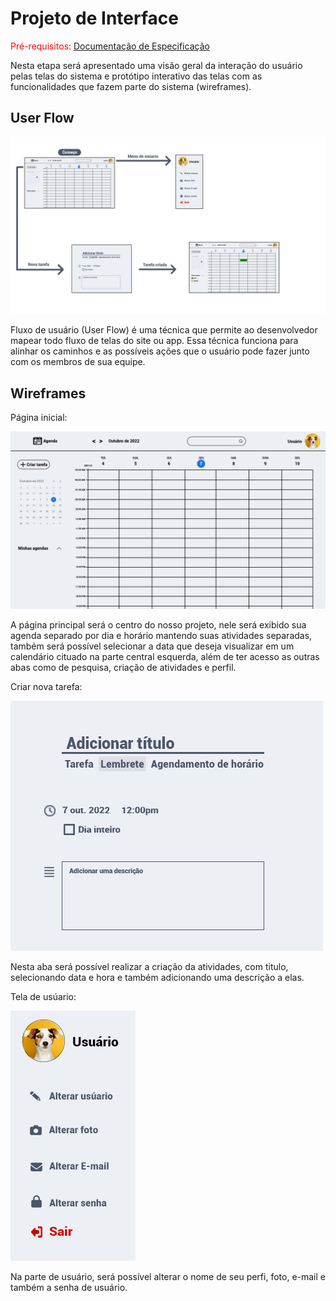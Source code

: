 
# Projeto de Interface

<span style="color:red">Pré-requisitos: <a href="2-Especificação do Projeto.md"> Documentação de Especificação</a></span>

Nesta etapa será apresentado uma visão geral da interação do usuário pelas telas do sistema e protótipo interativo das telas com as funcionalidades que fazem parte do sistema (wireframes).


## User Flow

![userflow](img/userflow.png)

Fluxo de usuário (User Flow) é uma técnica que permite ao desenvolvedor mapear todo fluxo de telas do site ou app. Essa técnica funciona para alinhar os caminhos e as possíveis ações que o usuário pode fazer junto com os membros de sua equipe.

## Wireframes

Página inicial:

![páginainicial](img/paginainicial.png)

A página principal será o centro do nosso projeto, nele será exibido sua agenda separado por dia e horário mantendo suas atividades separadas, também será possível selecionar a data que deseja visualizar em um calendário cituado na parte central esquerda, além de ter acesso as outras abas como de pesquisa, criação de atividades e perfil.

Criar nova tarefa:

![novatarefa](img/novatarefa.png)

Nesta aba será possível realizar a criação da atividades, com titulo, selecionando data e hora e também adicionando uma descrição a elas.

Tela de usúario:

![teladeusuario](img/usuario.png)

Na parte de usuário, será possível alterar o nome de seu perfi, foto, e-mail e também a senha de usuário.
